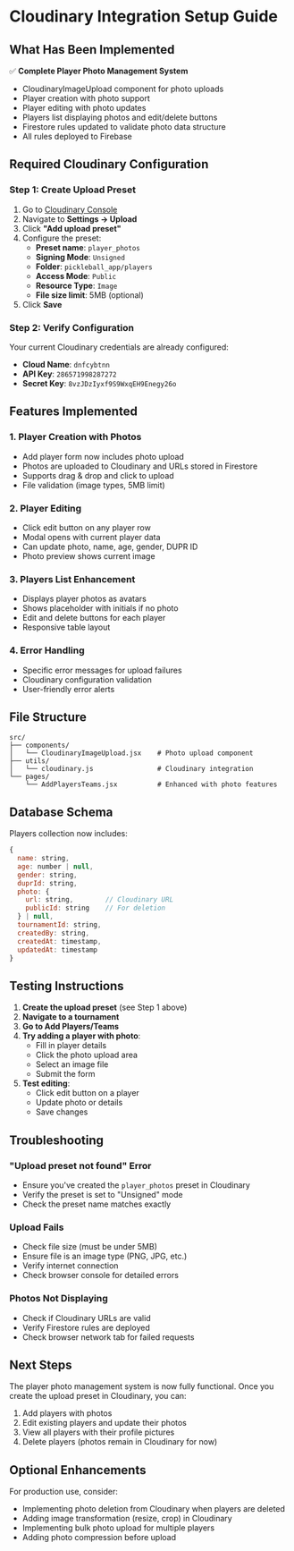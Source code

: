 # Cloudinary Integration Setup Guide

## What Has Been Implemented

✅ **Complete Player Photo Management System**
- CloudinaryImageUpload component for photo uploads
- Player creation with photo support
- Player editing with photo updates
- Players list displaying photos and edit/delete buttons
- Firestore rules updated to validate photo data structure
- All rules deployed to Firebase

## Required Cloudinary Configuration

### Step 1: Create Upload Preset
1. Go to [Cloudinary Console](https://cloudinary.com/console)
2. Navigate to **Settings → Upload**
3. Click **"Add upload preset"**
4. Configure the preset:
   - **Preset name**: `player_photos`
   - **Signing Mode**: `Unsigned`
   - **Folder**: `pickleball_app/players`
   - **Access Mode**: `Public`
   - **Resource Type**: `Image`
   - **File size limit**: 5MB (optional)
5. Click **Save**

### Step 2: Verify Configuration
Your current Cloudinary credentials are already configured:
- **Cloud Name**: `dnfcybtnn`
- **API Key**: `286571998287272`
- **Secret Key**: `8vzJDzIyxf9S9WxqEH9Enegy26o`

## Features Implemented

### 1. Player Creation with Photos
- Add player form now includes photo upload
- Photos are uploaded to Cloudinary and URLs stored in Firestore
- Supports drag & drop and click to upload
- File validation (image types, 5MB limit)

### 2. Player Editing
- Click edit button on any player row
- Modal opens with current player data
- Can update photo, name, age, gender, DUPR ID
- Photo preview shows current image

### 3. Players List Enhancement
- Displays player photos as avatars
- Shows placeholder with initials if no photo
- Edit and delete buttons for each player
- Responsive table layout

### 4. Error Handling
- Specific error messages for upload failures
- Cloudinary configuration validation
- User-friendly error alerts

## File Structure

```
src/
├── components/
│   └── CloudinaryImageUpload.jsx    # Photo upload component
├── utils/
│   └── cloudinary.js                # Cloudinary integration
└── pages/
    └── AddPlayersTeams.jsx          # Enhanced with photo features
```

## Database Schema

Players collection now includes:
```javascript
{
  name: string,
  age: number | null,
  gender: string,
  duprId: string,
  photo: {
    url: string,        // Cloudinary URL
    publicId: string    // For deletion
  } | null,
  tournamentId: string,
  createdBy: string,
  createdAt: timestamp,
  updatedAt: timestamp
}
```

## Testing Instructions

1. **Create the upload preset** (see Step 1 above)
2. **Navigate to a tournament**
3. **Go to Add Players/Teams**
4. **Try adding a player with photo**:
   - Fill in player details
   - Click the photo upload area
   - Select an image file
   - Submit the form
5. **Test editing**:
   - Click edit button on a player
   - Update photo or details
   - Save changes

## Troubleshooting

### "Upload preset not found" Error
- Ensure you've created the `player_photos` preset in Cloudinary
- Verify the preset is set to "Unsigned" mode
- Check the preset name matches exactly

### Upload Fails
- Check file size (must be under 5MB)
- Ensure file is an image type (PNG, JPG, etc.)
- Verify internet connection
- Check browser console for detailed errors

### Photos Not Displaying
- Check if Cloudinary URLs are valid
- Verify Firestore rules are deployed
- Check browser network tab for failed requests

## Next Steps

The player photo management system is now fully functional. Once you create the upload preset in Cloudinary, you can:

1. Add players with photos
2. Edit existing players and update their photos
3. View all players with their profile pictures
4. Delete players (photos remain in Cloudinary for now)

## Optional Enhancements

For production use, consider:
- Implementing photo deletion from Cloudinary when players are deleted
- Adding image transformation (resize, crop) in Cloudinary
- Implementing bulk photo upload for multiple players
- Adding photo compression before upload
